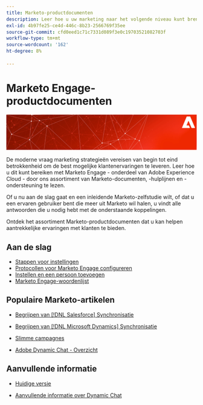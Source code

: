 ```yaml
---
title: Marketo-productdocumenten
description: Leer hoe u uw marketing naar het volgende niveau kunt brengen met deze Marketo-productdocumenten. Ga aan de slag met een Marketo-zelfstudie en lees andere populaire artikelen.
exl-id: 4b97fe25-ce4d-446c-8b23-2566769f35ee
source-git-commit: cfd0eed1c71c7331d089f3e0c19703521082703f
workflow-type: tm+mt
source-wordcount: '162'
ht-degree: 8%

---
```


# Marketo Engage-productdocumenten

![](assets/marketo-docs-banner.jpg)

De moderne vraag marketing strategieën vereisen van begin tot eind betrokkenheid om de best mogelijke klantenervaringen te leveren. Leer hoe u dit kunt bereiken met Marketo Engage - onderdeel van Adobe Experience Cloud - door ons assortiment van Marketo-documenten, -hulplijnen en -ondersteuning te lezen.

Of u nu aan de slag gaat en een inleidende Marketo-zelfstudie wilt, of dat u een ervaren gebruiker bent die meer uit Marketo wil halen, u vindt alle antwoorden die u nodig hebt met de onderstaande koppelingen.

Ontdek het assortiment Marketo-productdocumenten dat u kan helpen aantrekkelijke ervaringen met klanten te bieden.

## Aan de slag

* [Stappen voor instellingen](/help/marketo/getting-started/initial-setup/setup-steps.md)
* [Protocollen voor Marketo Engage configureren](/help/marketo/getting-started/initial-setup/configure-protocols-for-marketo.md)
* [Instellen en een persoon toevoegen](/help/marketo/getting-started/quick-wins/get-set-up-and-add-a-person.md)
* [Marketo Engage-woordenlijst ](/help/marketo/getting-started/things-to-know/marketo-engage-glossary.md)

## Populaire Marketo-artikelen

* [Begrijpen van  [!DNL Salesforce]  Synchronisatie](/help/marketo/product-docs/crm-sync/salesforce-sync/understanding-the-salesforce-sync.md)

* [Begrijpen van  [!DNL Microsoft Dynamics]  Synchronisatie](/help/marketo/product-docs/crm-sync/microsoft-dynamics-sync/understanding-the-microsoft-dynamics-sync.md)

* [Slimme campagnes](/help/marketo/product-docs/core-marketo-concepts/smart-campaigns/understanding-smart-campaigns.md)

* [Adobe Dynamic Chat - Overzicht](/help/marketo/product-docs/demand-generation/dynamic-chat/dynamic-chat-overview.md)

## Aanvullende informatie

* [Huidige versie](/help/marketo/release-notes/current.md)

* [Aanvullende informatie over Dynamic Chat](/help/marketo/release-notes/dynamic-chat.md)
